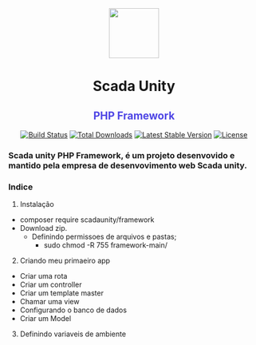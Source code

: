 <div align="center">
    <img src="https://user-images.githubusercontent.com/60576219/149859798-3a9b04e2-b56a-4e19-bf50-284b7f267477.png" width="100px" />
    <h1>Scada Unity </h1>
    <h2 style="color:rgb(79 70 229)">PHP Framework</h2>
</div>

<p align="center">
<a href="#"><img src="https://travis-ci.org/laravel/framework.svg" alt="Build Status"></a>
<a href="#"><img src="https://img.shields.io/packagist/dt/laravel/framework" alt="Total Downloads"></a>
<a href="#"><img src="https://img.shields.io/packagist/v/laravel/framework" alt="Latest Stable Version"></a>
<a href="#"><img src="https://img.shields.io/packagist/l/laravel/framework" alt="License"></a>
</p>

### Scada unity PHP Framework, é um projeto desenvovido e mantido pela empresa de desenvovimento web Scada unity.

### Indice
1. Instalação
  - composer require scadaunity/framework
  - Download zip.
    - Definindo permissoes de arquivos e pastas;
      - sudo chmod -R 755 framework-main/
2. Criando meu primaeiro app
  - Criar uma rota
  - Criar um controller
  - Criar um template master
  - Chamar uma view
  - Configurando o banco de dados
  - Criar um Model
3. Definindo variaveis de ambiente
